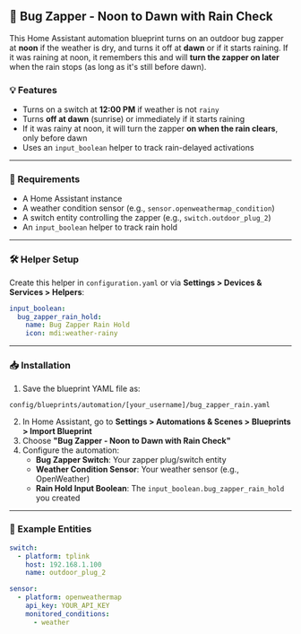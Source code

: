 ## 🐞 Bug Zapper - Noon to Dawn with Rain Check

This Home Assistant automation blueprint turns on an outdoor bug zapper at **noon** if the weather is dry, and turns it off at **dawn** or if it starts raining. If it was raining at noon, it remembers this and will **turn the zapper on later** when the rain stops (as long as it's still before dawn).

### 💡 Features
- Turns on a switch at **12:00 PM** if weather is not `rainy`
- Turns **off at dawn** (sunrise) or immediately if it starts raining
- If it was rainy at noon, it will turn the zapper **on when the rain clears**, only before dawn
- Uses an `input_boolean` helper to track rain-delayed activations

---

### 🧰 Requirements
- A Home Assistant instance
- A weather condition sensor (e.g., `sensor.openweathermap_condition`)
- A switch entity controlling the zapper (e.g., `switch.outdoor_plug_2`)
- An `input_boolean` helper to track rain hold

---

### 🛠️ Helper Setup

Create this helper in `configuration.yaml` or via **Settings > Devices & Services > Helpers**:

```yaml
input_boolean:
  bug_zapper_rain_hold:
    name: Bug Zapper Rain Hold
    icon: mdi:weather-rainy
```

---

### 📥 Installation

1. Save the blueprint YAML file as:

```
config/blueprints/automation/[your_username]/bug_zapper_rain.yaml
```

2. In Home Assistant, go to **Settings > Automations & Scenes > Blueprints > Import Blueprint**
3. Choose **"Bug Zapper - Noon to Dawn with Rain Check"**
4. Configure the automation:
   - **Bug Zapper Switch**: Your zapper plug/switch entity
   - **Weather Condition Sensor**: Your weather sensor (e.g., OpenWeather)
   - **Rain Hold Input Boolean**: The `input_boolean.bug_zapper_rain_hold` you created

---

### 🧪 Example Entities
```yaml
switch:
  - platform: tplink
    host: 192.168.1.100
    name: outdoor_plug_2

sensor:
  - platform: openweathermap
    api_key: YOUR_API_KEY
    monitored_conditions:
      - weather
```
